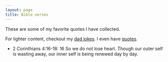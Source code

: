 ```yaml
---
layout: page
title: Bible verses
---
```


<p class="italic text-stone-400">These are some of my favorite quotes I have
collected.</p> 
<p>For lighter content, checkout my <a href="/dad-jokes" class="text-sky-500">dad jokes</a>.
I even have <a href="/quotes" class="text-sky-500">quotes</a>.</p>

- 2 Corinthians 4:16-18: 16 So we do not lose heart. Though our outer self is wasting away, our inner self is being renewed day by day.
